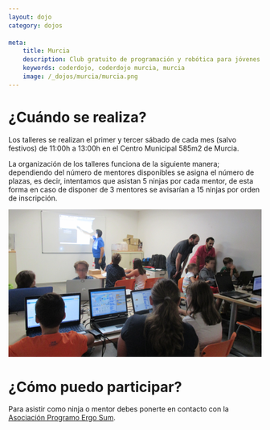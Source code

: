 ```yaml
---
layout: dojo
category: dojos

meta:
    title: Murcia
    description: Club gratuito de programación y robótica para jóvenes de 10 a 17 años organizado por la Asociación Programo Ergo Sum
    keywords: coderdojo, coderdojo murcia, murcia
    image: /_dojos/murcia/murcia.png
---
```


# ¿Cuándo se realiza?

Los talleres se realizan el primer y tercer sábado de cada mes (salvo festivos) de 11:00h a 13:00h en el Centro Municipal 585m2 de Murcia. 

La organización de los talleres funciona de la siguiente manera; dependiendo del número de mentores disponibles se asigna el número de plazas, es decir, intentamos que asistan 5 ninjas por cada mentor, de esta forma en caso de disponer de 3 mentores se avisarían a 15 ninjas por orden de inscripción.

![](/_dojos/murcia/murcia.png)

# ¿Cómo puedo participar?

Para asistir como ninja o mentor debes ponerte en contacto con la [Asociación Programo Ergo Sum](https://www.programoergosum.com/contacto).
